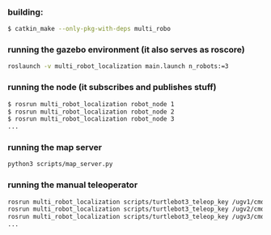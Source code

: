 ### building:

```bash
$ catkin_make --only-pkg-with-deps multi_robo
```

### running the gazebo environment (it also serves as roscore)

```bash
roslaunch -v multi_robot_localization main.launch n_robots:=3
```

### running the node (it subscribes and publishes stuff)

```bash
$ rosrun multi_robot_localization robot_node 1
$ rosrun multi_robot_localization robot_node 2
$ rosrun multi_robot_localization robot_node 3
...
```

### running the map server

```bash
python3 scripts/map_server.py
```

### running the manual teleoperator

```bash
rosrun multi_robot_localization scripts/turtlebot3_teleop_key /ugv1/cmd_vel 1
rosrun multi_robot_localization scripts/turtlebot3_teleop_key /ugv2/cmd_vel 2
rosrun multi_robot_localization scripts/turtlebot3_teleop_key /ugv3/cmd_vel 3
...
```
